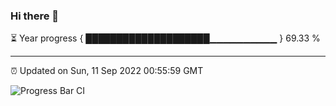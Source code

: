 ### Hi there 👋

⏳ Year progress { ████████████████████▁▁▁▁▁▁▁▁▁▁ } 69.33 %

---

⏰ Updated on Sun, 11 Sep 2022 00:55:59 GMT

![Progress Bar CI](https://github.com/Shyam-Makwana/GitHub-Actions-Demo/workflows/Progress%20Bar%20CI/badge.svg)
